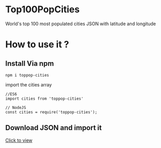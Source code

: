 # Top100PopCities
World's top 100 most populated cities JSON with latitude and longitude

# How to use it ?

## Install Via npm
```
npm i toppop-cities
```

import the cities array

```
//ES6
import cities from 'toppop-cities'

// NodeJS
const cities = require('toppop-cities');

```

## Download JSON and import it
[Click to view](https://raw.githubusercontent.com/ShivamJoker/Top100PopCities/master/topCities.json)
